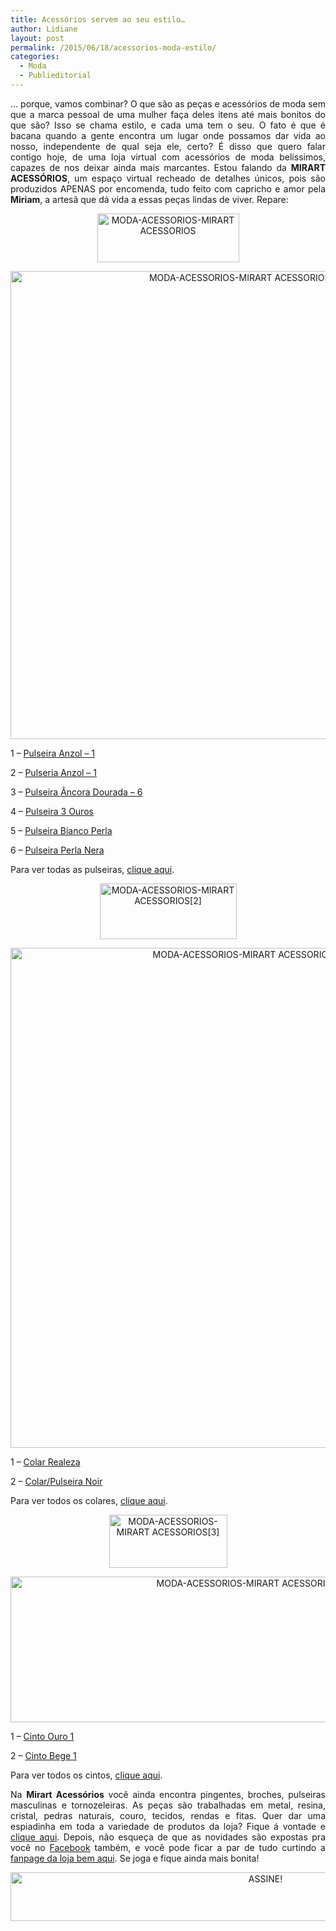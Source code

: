 ```yaml
---
title: Acessórios servem ao seu estilo…
author: Lidiane
layout: post
permalink: /2015/06/18/acessorios-moda-estilo/
categories:
  - Moda
  - Publieditorial
---
```

<p align="justify">
  … porque, vamos combinar? O que são as peças e acessórios de moda sem que a marca pessoal de uma mulher faça deles itens até mais bonitos do que são? Isso se chama estilo, e cada uma tem o seu. O fato é que é bacana quando a gente encontra um lugar onde possamos dar vida ao nosso, independente de qual seja ele, certo? É disso que quero falar contigo hoje, de uma loja virtual com acessórios de moda belíssimos, capazes de nos deixar ainda mais marcantes. Estou falando da <strong>MIRART ACESSÓRIOS</strong>, um espaço virtual recheado de detalhes únicos, pois são produzidos APENAS por encomenda, tudo feito com capricho e amor pela <strong>Miriam</strong>, a artesã que dá vida a essas peças lindas de viver. Repare:
</p>

<p align="center">
  <a href="https://www.trololodemulher.com.br/2015/06/MODA-ACESSORIOS-MIRART-ACESSORIOS.png"><img class="alignnone size-full wp-image-11015" src="https://www.trololodemulher.com.br/2015/06/MODA-ACESSORIOS-MIRART-ACESSORIOS.png" alt="MODA-ACESSORIOS-MIRART ACESSORIOS" width="227" height="78" /></a>
</p>

<p align="center">
  <a href="https://www.trololodemulher.com.br/2015/06/MODA-ACESSORIOS-MIRART-ACESSORIOS-PULSEIRAS.png"><img class="alignnone size-full wp-image-11021" src="https://www.trololodemulher.com.br/2015/06/MODA-ACESSORIOS-MIRART-ACESSORIOS-PULSEIRAS.png" alt="MODA-ACESSORIOS-MIRART ACESSORIOS-PULSEIRAS" width="800" height="749" /></a>
</p>

<p align="justify">
  1 – <a href="http://www.elo7.com.br/pulseira-anzol-1/dp/4A2781" target="_blank" rel="noopener noreferrer">Pulseira Anzol – 1</a>
</p>

<p align="justify">
  2 – <a href="http://www.elo7.com.br/pulseira-anzol-1/dp/4A5E00" target="_blank" rel="noopener noreferrer">Pulseria Anzol – 1</a>
</p>

<p align="justify">
  3 – <a href="http://www.elo7.com.br/pulseira-ancora-dourada-/dp/4A5E25" target="_blank" rel="noopener noreferrer">Pulseira Âncora Dourada – 6</a>
</p>

<p align="justify">
  4 – <a href="http://www.elo7.com.br/pulseira-3-ouros/dp/4B0734" target="_blank" rel="noopener noreferrer">Pulseira 3 Ouros</a>
</p>

<p align="justify">
  5 – <a href="http://www.elo7.com.br/pulseira-bianco-perla/dp/539312" target="_blank" rel="noopener noreferrer">Pulseira Bianco Perla</a>
</p>

<p align="justify">
  6 – <a href="http://www.elo7.com.br/pulseira-perla-nera/dp/539339" target="_blank" rel="noopener noreferrer">Pulseira Perla Nera</a>
</p>

<p align="justify">
  Para ver todas as pulseiras, <a href="http://www.elo7.com.br/pulseiras/al/7FB48?pageNum=1" target="_blank" rel="noopener noreferrer">clique aqui</a>.
</p>

<p align="center">
  <a href="https://www.trololodemulher.com.br/2015/06/MODA-ACESSORIOS-MIRART-ACESSORIOS2.png"><img class="alignnone size-full wp-image-11016" src="https://www.trololodemulher.com.br/2015/06/MODA-ACESSORIOS-MIRART-ACESSORIOS2.png" alt="MODA-ACESSORIOS-MIRART ACESSORIOS[2]" width="219" height="89" /></a>
</p>

<p align="center">
  <a href="https://www.trololodemulher.com.br/2015/06/MODA-ACESSORIOS-MIRART-ACESSORIOS-COLARES.png"><img class="alignnone size-full wp-image-11019" src="https://www.trololodemulher.com.br/2015/06/MODA-ACESSORIOS-MIRART-ACESSORIOS-COLARES.png" alt="MODA-ACESSORIOS-MIRART ACESSORIOS-COLARES" width="800" height="800" /></a>
</p>

<p align="justify">
  1 – <a href="http://www.elo7.com.br/colar-realeza/dp/5391C2" target="_blank" rel="noopener noreferrer">Colar Realeza</a>
</p>

<p align="justify">
  2 – <a href="http://www.elo7.com.br/pulseira-colar-noir/dp/4B0795" target="_blank" rel="noopener noreferrer">Colar/Pulseira Noir</a>
</p>

<p align="justify">
  Para ver todos os colares, <a href="http://www.elo7.com.br/colares-e-gargantilhas/al/23844" target="_blank" rel="noopener noreferrer">clique aqui</a>.
</p>

<p align="center">
  <a href="https://www.trololodemulher.com.br/2015/06/MODA-ACESSORIOS-MIRART-ACESSORIOS3.png"><img class="alignnone size-full wp-image-11017" src="https://www.trololodemulher.com.br/2015/06/MODA-ACESSORIOS-MIRART-ACESSORIOS3.png" alt="MODA-ACESSORIOS-MIRART ACESSORIOS[3]" width="189" height="85" /></a>
</p>

<p align="center">
  <a href="https://www.trololodemulher.com.br/2015/06/MODA-ACESSORIOS-MIRART-ACESSORIOS-CINTOS.png"><img class="alignnone size-full wp-image-11018" src="https://www.trololodemulher.com.br/2015/06/MODA-ACESSORIOS-MIRART-ACESSORIOS-CINTOS.png" alt="MODA-ACESSORIOS-MIRART ACESSORIOS-CINTOS" width="800" height="233" /></a>
</p>

<p align="justify">
  1 – <a href="http://www.elo7.com.br/cinto-ouro-1/dp/539C33" target="_blank" rel="noopener noreferrer">Cinto Ouro 1</a>
</p>

<p align="justify">
  2 – <a href="http://www.elo7.com.br/cinto-bege-1/dp/539C49" target="_blank" rel="noopener noreferrer">Cinto Bege 1</a>
</p>

<p align="justify">
  Para ver todos os cintos, <a href="http://www.elo7.com.br/cintos/al/8EFC1" target="_blank" rel="noopener noreferrer">clique aqui</a>.
</p>

<p align="justify">
  Na <strong>Mirart Acessórios</strong> você ainda encontra pingentes, broches, pulseiras masculinas e tornozeleiras. As peças são trabalhadas em metal, resina, cristal, pedras naturais, couro, tecidos, rendas e fitas. Quer dar uma espiadinha em toda a variedade de produtos da loja? Fique á vontade e <a href="http://www.elo7.com.br/mirart" target="_blank" rel="noopener noreferrer">clique aqui</a>. Depois, não esqueça de que as novidades são expostas pra você no <a href="https://www.facebook.com/mirartacessorios/timeline" target="_blank" rel="noopener noreferrer">Facebook</a> também, e você pode ficar a par de tudo curtindo a <a href="https://www.facebook.com/mirartacessorios/timeline" target="_blank" rel="noopener noreferrer">fanpage da loja bem aqui</a>. Se joga e fique ainda mais bonita!
</p>

<p align="center">
  <a href="http://feedburner.google.com/fb/a/mailverify?uri=blogBichaFemea&loc=en_US" target="_blank" rel="noopener noreferrer"><img class="alignnone size-full wp-image-10439" src="https://www.trololodemulher.com.br/2014/09/ASSINE.png" alt="ASSINE!" width="800" height="78" /></a>
</p>

<p align="justify">
